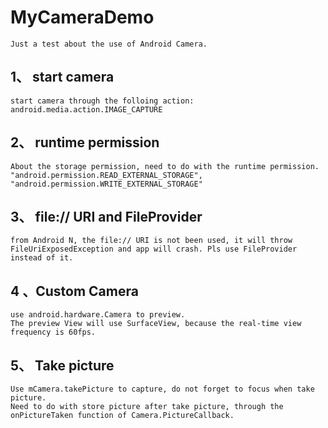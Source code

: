 # MyCameraDemo
	Just a test about the use of Android Camera.

## 1、 start camera
	start camera through the folloing action:
	android.media.action.IMAGE_CAPTURE

## 2、 runtime permission
	About the storage permission, need to do with the runtime permission.
	"android.permission.READ_EXTERNAL_STORAGE",
    "android.permission.WRITE_EXTERNAL_STORAGE"

## 3、 file:// URI and FileProvider
	from Android N, the file:// URI is not been used, it will throw FileUriExposedException and app will crash. Pls use FileProvider instead of it.

## 4 、Custom Camera
	use android.hardware.Camera to preview.
	The preview View will use SurfaceView, because the real-time view frequency is 60fps.

## 5、 Take picture
	Use mCamera.takePicture to capture, do not forget to focus when take picture.
	Need to do with store picture after take picture, through the onPictureTaken function of Camera.PictureCallback.